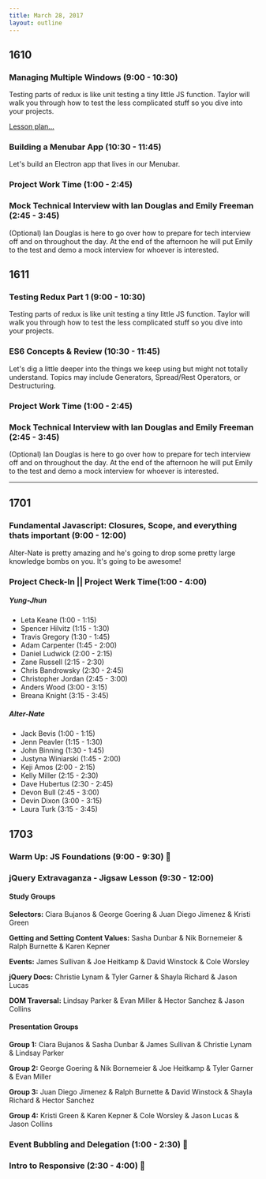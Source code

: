 ```yaml
---
title: March 28, 2017
layout: outline
---
```


## 1610

### Managing Multiple Windows (9:00 - 10:30)
Testing parts of redux is like unit testing a tiny little JS function. Taylor will walk you through how to test the less complicated stuff so you dive into your projects.  

[Lesson plan...](http://frontend.turing.io/lessons/electron-multiple-windows.html)

### Building a Menubar App (10:30 - 11:45)
Let's build an Electron app that lives in our Menubar.

### Project Work Time (1:00 - 2:45)

### Mock Technical Interview with Ian Douglas and Emily Freeman (2:45 - 3:45)

(Optional) Ian Douglas is here to go over how to prepare for tech interview off and on throughout the day. At the end of the afternoon he will put Emily to the test and demo a mock interview for whoever is interested.  

## 1611

### Testing Redux Part 1 (9:00 - 10:30)
Testing parts of redux is like unit testing a tiny little JS function. Taylor will walk you through how to test the less complicated stuff so you dive into your projects.  

### ES6 Concepts & Review (10:30 - 11:45)
Let's dig a little deeper into the things we keep using but might not totally understand. Topics may include Generators, Spread/Rest Operators, or Destructuring.

### Project Work Time (1:00 - 2:45)

### Mock Technical Interview with Ian Douglas and Emily Freeman (2:45 - 3:45)

(Optional) Ian Douglas is here to go over how to prepare for tech interview off and on throughout the day. At the end of the afternoon he will put Emily to the test and demo a mock interview for whoever is interested.  

-----------------------------------------------

## 1701

### Fundamental Javascript: Closures, Scope, and everything thats important (9:00 - 12:00)

Alter-Nate is pretty amazing and he's going to drop some pretty large knowledge bombs on you. It's going to be awesome!

### Project Check-In || Project Werk Time(1:00 - 4:00)

##### Yung-Jhun

* Leta Keane (1:00 - 1:15)
* Spencer Hilvitz (1:15 - 1:30)
* Travis Gregory (1:30 - 1:45)
* Adam Carpenter (1:45 - 2:00)
* Daniel Ludwick (2:00 - 2:15)
* Zane Russell (2:15 - 2:30)
* Chris Bandrowsky (2:30 - 2:45)
* Christopher Jordan (2:45 - 3:00)
* Anders Wood (3:00 - 3:15)
* Breana Knight (3:15 - 3:45)

##### Alter-Nate
* Jack Bevis (1:00 - 1:15)
* Jenn Peavler (1:15 - 1:30)
* John Binning (1:30 - 1:45)
* Justyna Winiarski (1:45 - 2:00)
* Keji Amos (2:00 - 2:15)
* Kelly Miller (2:15 - 2:30)
* Dave Hubertus (2:30 - 2:45)
* Devon Bull (2:45 - 3:00)
* Devin Dixon (3:00 - 3:15)
* Laura Turk (3:15 - 3:45)


## 1703

### Warm Up: JS Foundations (9:00 - 9:30) :muscle:

### jQuery Extravaganza - Jigsaw Lesson (9:30 - 12:00)

#### Study Groups

**Selectors:** Ciara Bujanos & George Goering & Juan Diego Jimenez & Kristi Green

**Getting and Setting Content Values:** Sasha Dunbar & Nik Bornemeier & Ralph Burnette & Karen Kepner

**Events:** James Sullivan & Joe Heitkamp & David Winstock & Cole Worsley

**jQuery Docs:** Christie Lynam & Tyler Garner & Shayla Richard & Jason Lucas

**DOM Traversal:** Lindsay Parker & Evan Miller & Hector Sanchez & Jason Collins

#### Presentation Groups

**Group 1:** Ciara Bujanos & Sasha Dunbar & James Sullivan & Christie Lynam & Lindsay Parker

**Group 2:** George Goering & Nik Bornemeier & Joe Heitkamp & Tyler Garner & Evan Miller

**Group 3:** Juan Diego Jimenez & Ralph Burnette & David Winstock & Shayla Richard & Hector Sanchez

**Group 4:** Kristi Green & Karen Kepner & Cole Worsley & Jason Lucas & Jason Collins

### Event Bubbling and Delegation (1:00 - 2:30) :balloon:

### Intro to Responsive (2:30 - 4:00) :punch:
